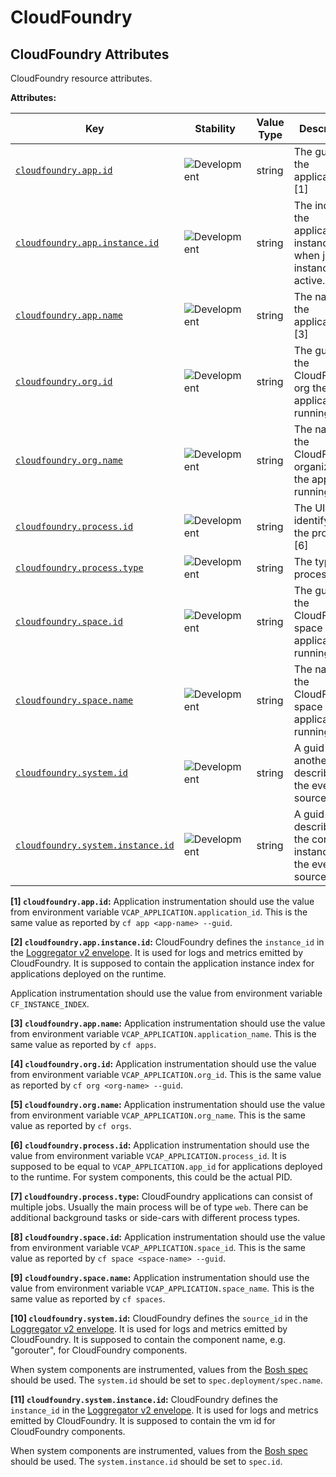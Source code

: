 <!-- NOTE: THIS FILE IS AUTOGENERATED. DO NOT EDIT BY HAND. -->
<!-- see templates/registry/markdown/attribute_namespace.md.j2 -->

# CloudFoundry

## CloudFoundry Attributes

CloudFoundry resource attributes.

**Attributes:**

| Key | Stability | Value Type | Description | Example Values |
|---|---|---|---|---|
| <a id="cloudfoundry-app-id" href="#cloudfoundry-app-id">`cloudfoundry.app.id`</a> | ![Development](https://img.shields.io/badge/-development-blue) | string | The guid of the application. [1] | `218fc5a9-a5f1-4b54-aa05-46717d0ab26d` |
| <a id="cloudfoundry-app-instance-id" href="#cloudfoundry-app-instance-id">`cloudfoundry.app.instance.id`</a> | ![Development](https://img.shields.io/badge/-development-blue) | string | The index of the application instance. 0 when just one instance is active. [2] | `0`; `1` |
| <a id="cloudfoundry-app-name" href="#cloudfoundry-app-name">`cloudfoundry.app.name`</a> | ![Development](https://img.shields.io/badge/-development-blue) | string | The name of the application. [3] | `my-app-name` |
| <a id="cloudfoundry-org-id" href="#cloudfoundry-org-id">`cloudfoundry.org.id`</a> | ![Development](https://img.shields.io/badge/-development-blue) | string | The guid of the CloudFoundry org the application is running in. [4] | `218fc5a9-a5f1-4b54-aa05-46717d0ab26d` |
| <a id="cloudfoundry-org-name" href="#cloudfoundry-org-name">`cloudfoundry.org.name`</a> | ![Development](https://img.shields.io/badge/-development-blue) | string | The name of the CloudFoundry organization the app is running in. [5] | `my-org-name` |
| <a id="cloudfoundry-process-id" href="#cloudfoundry-process-id">`cloudfoundry.process.id`</a> | ![Development](https://img.shields.io/badge/-development-blue) | string | The UID identifying the process. [6] | `218fc5a9-a5f1-4b54-aa05-46717d0ab26d` |
| <a id="cloudfoundry-process-type" href="#cloudfoundry-process-type">`cloudfoundry.process.type`</a> | ![Development](https://img.shields.io/badge/-development-blue) | string | The type of process. [7] | `web` |
| <a id="cloudfoundry-space-id" href="#cloudfoundry-space-id">`cloudfoundry.space.id`</a> | ![Development](https://img.shields.io/badge/-development-blue) | string | The guid of the CloudFoundry space the application is running in. [8] | `218fc5a9-a5f1-4b54-aa05-46717d0ab26d` |
| <a id="cloudfoundry-space-name" href="#cloudfoundry-space-name">`cloudfoundry.space.name`</a> | ![Development](https://img.shields.io/badge/-development-blue) | string | The name of the CloudFoundry space the application is running in. [9] | `my-space-name` |
| <a id="cloudfoundry-system-id" href="#cloudfoundry-system-id">`cloudfoundry.system.id`</a> | ![Development](https://img.shields.io/badge/-development-blue) | string | A guid or another name describing the event source. [10] | `cf/gorouter` |
| <a id="cloudfoundry-system-instance-id" href="#cloudfoundry-system-instance-id">`cloudfoundry.system.instance.id`</a> | ![Development](https://img.shields.io/badge/-development-blue) | string | A guid describing the concrete instance of the event source. [11] | `218fc5a9-a5f1-4b54-aa05-46717d0ab26d` |

**[1] `cloudfoundry.app.id`:** Application instrumentation should use the value from environment
variable `VCAP_APPLICATION.application_id`. This is the same value as
reported by `cf app <app-name> --guid`.

**[2] `cloudfoundry.app.instance.id`:** CloudFoundry defines the `instance_id` in the [Loggregator v2 envelope](https://github.com/cloudfoundry/loggregator-api#v2-envelope).
It is used for logs and metrics emitted by CloudFoundry. It is
supposed to contain the application instance index for applications
deployed on the runtime.

Application instrumentation should use the value from environment
variable `CF_INSTANCE_INDEX`.

**[3] `cloudfoundry.app.name`:** Application instrumentation should use the value from environment
variable `VCAP_APPLICATION.application_name`. This is the same value
as reported by `cf apps`.

**[4] `cloudfoundry.org.id`:** Application instrumentation should use the value from environment
variable `VCAP_APPLICATION.org_id`. This is the same value as
reported by `cf org <org-name> --guid`.

**[5] `cloudfoundry.org.name`:** Application instrumentation should use the value from environment
variable `VCAP_APPLICATION.org_name`. This is the same value as
reported by `cf orgs`.

**[6] `cloudfoundry.process.id`:** Application instrumentation should use the value from environment
variable `VCAP_APPLICATION.process_id`. It is supposed to be equal to
`VCAP_APPLICATION.app_id` for applications deployed to the runtime.
For system components, this could be the actual PID.

**[7] `cloudfoundry.process.type`:** CloudFoundry applications can consist of multiple jobs. Usually the
main process will be of type `web`. There can be additional background
tasks or side-cars with different process types.

**[8] `cloudfoundry.space.id`:** Application instrumentation should use the value from environment
variable `VCAP_APPLICATION.space_id`. This is the same value as
reported by `cf space <space-name> --guid`.

**[9] `cloudfoundry.space.name`:** Application instrumentation should use the value from environment
variable `VCAP_APPLICATION.space_name`. This is the same value as
reported by `cf spaces`.

**[10] `cloudfoundry.system.id`:** CloudFoundry defines the `source_id` in the [Loggregator v2 envelope](https://github.com/cloudfoundry/loggregator-api#v2-envelope).
It is used for logs and metrics emitted by CloudFoundry. It is
supposed to contain the component name, e.g. "gorouter", for
CloudFoundry components.

When system components are instrumented, values from the
[Bosh spec](https://bosh.io/docs/jobs/#properties-spec)
should be used. The `system.id` should be set to
`spec.deployment/spec.name`.

**[11] `cloudfoundry.system.instance.id`:** CloudFoundry defines the `instance_id` in the [Loggregator v2 envelope](https://github.com/cloudfoundry/loggregator-api#v2-envelope).
It is used for logs and metrics emitted by CloudFoundry. It is
supposed to contain the vm id for CloudFoundry components.

When system components are instrumented, values from the
[Bosh spec](https://bosh.io/docs/jobs/#properties-spec)
should be used. The `system.instance.id` should be set to `spec.id`.
